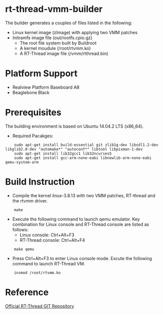 # rt-thread-vmm-builder
The builder generates a couples of files listed in the following:
  * Linux kernel image (zImage) with applying two VMM patches
  * Initramfs image file (out/rootfs.cpio.gz)
    - The root file system built by Buildroot
    - A kernel moudule (/root/rtvmm.ko)
    - A RT-Thread image file (/vmm/rtthread.bin)
    

# Platform Support
  * Realview Platform Baseboard A8
  * Beaglebone Black

# Prerequisites
The building environment is based on Ubuntu 14.04.2 LTS (x86_64).

* Required Pacakges:
``` 
    sudo apt-get install build-essential git zlib1g-dev libsdl1.2-dev libglib2.0-dev "automake*" "autoconf*" libtool libpixman-1-dev
    sudo apt-get install lib32gcc1 lib32ncurses5
    sudo apt-get install gcc-arm-none-eabi libnewlib-arm-none-eabi qemu-system-arm
```

# Build Instruction
  * Compile the kernel linux-3.8.13 with two VMM patches, RT-thread and the rtvmm driver.
```
    make
```
  * Execute the following command to launch qemu emulator. Key combination for Linux console and RT-Thread console are listed as follows:
    - Linux console: Ctrl+Alt+F3
    - RT-Thread console: Ctrl+Alt+F4
```
    make qemu
```
  * Press Ctrl+Alt+F3 to enter Linux console mode. Excute the following command to launch RT-Thread VM.
```
    insmod /root/rtvmm.ko
```

# Reference
[Official RT-Thread GIT Repository](https://github.com/RT-Thread/rt-thread)
